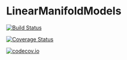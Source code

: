 # LinearManifoldModels

[![Build Status](https://travis-ci.org/wildart/LinearManifoldModels.jl.svg?branch=master)](https://travis-ci.org/wildart/LinearManifoldModels.jl)

[![Coverage Status](https://coveralls.io/repos/wildart/LinearManifoldModels.jl/badge.svg?branch=master&service=github)](https://coveralls.io/github/wildart/LinearManifoldModels.jl?branch=master)

[![codecov.io](http://codecov.io/github/wildart/LinearManifoldModels.jl/coverage.svg?branch=master)](http://codecov.io/github/wildart/LinearManifoldModels.jl?branch=master)
